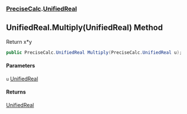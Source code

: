 ### [PreciseCalc](PreciseCalc.md 'PreciseCalc').[UnifiedReal](PreciseCalc.UnifiedReal.md 'PreciseCalc.UnifiedReal')

## UnifiedReal.Multiply(UnifiedReal) Method

Return x*y

```csharp
public PreciseCalc.UnifiedReal Multiply(PreciseCalc.UnifiedReal u);
```
#### Parameters

<a name='PreciseCalc.UnifiedReal.Multiply(PreciseCalc.UnifiedReal).u'></a>

`u` [UnifiedReal](PreciseCalc.UnifiedReal.md 'PreciseCalc.UnifiedReal')

#### Returns
[UnifiedReal](PreciseCalc.UnifiedReal.md 'PreciseCalc.UnifiedReal')